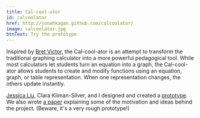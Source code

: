 ```yaml
---
title: Cal-cool-ator
id: calcoolator
href: http://jonahkagan.github.com/calcoolator/
image: calcoolator.jpg
btnText: Try the prototype 
---
```


Inspired by [Bret Victor](http://worrydream.com), the Cal-cool-ator is an
attempt to transform the traditional graphing calculator into a
more powerful pedagogical tool. While most calculators let
students turn an equation into a graph, the Cal-cool-ator allows
students to create and modify functions using an equation, graph, or
table representation. When one representation changes, the others
update instantly.

[Jessica Liu](http://cakefordinner.com/), Clara Kliman-Silver, and I
designed and created a [prototype](http://jonahkagan.github.com/calcoolator/). We also wrote [a
paper](calcoolator/calcoolator-paper.pdf) explaining some of the
motivation and ideas behind the project. (Beware, it's a very rough
prototype!)
